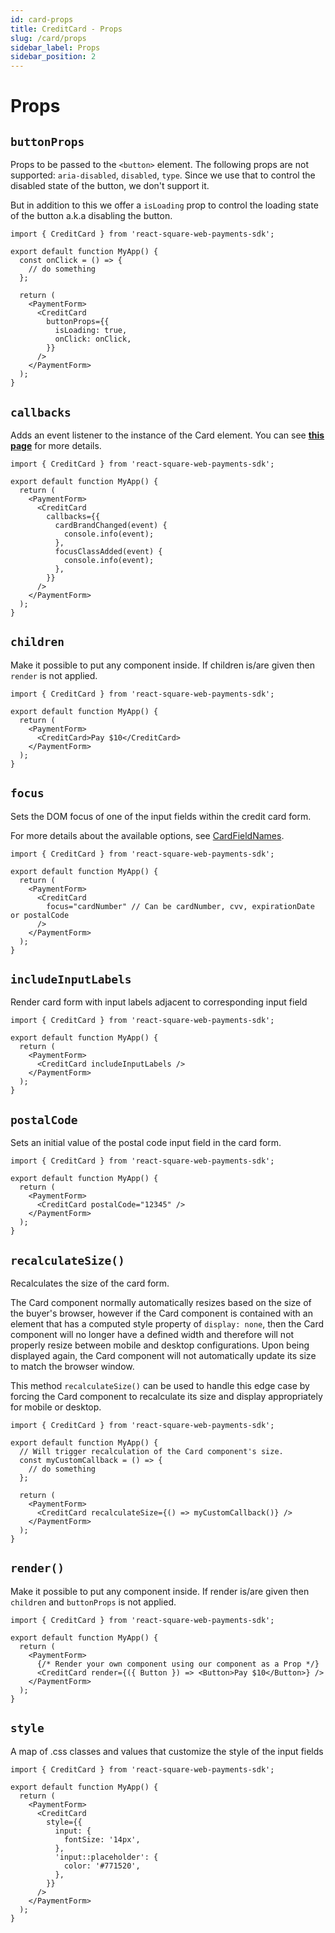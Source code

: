 ```yaml
---
id: card-props
title: CreditCard - Props
slug: /card/props
sidebar_label: Props
sidebar_position: 2
---
```


# Props

## `buttonProps`

Props to be passed to the `<button>` element. The following props are not supported: `aria-disabled`, `disabled`, `type`. Since we use that to control the disabled state of the button, we don't support it.

But in addition to this we offer a `isLoading` prop to control the loading state of the button a.k.a disabling the button.

```tsx
import { CreditCard } from 'react-square-web-payments-sdk';

export default function MyApp() {
  const onClick = () => {
    // do something
  };

  return (
    <PaymentForm>
      <CreditCard
        buttonProps={{
          isLoading: true,
          onClick: onClick,
        }}
      />
    </PaymentForm>
  );
}
```

## `callbacks`

Adds an event listener to the instance of the Card element. You can see [**this page**](/docs/card/callbacks) for more details.

```tsx
import { CreditCard } from 'react-square-web-payments-sdk';

export default function MyApp() {
  return (
    <PaymentForm>
      <CreditCard
        callbacks={{
          cardBrandChanged(event) {
            console.info(event);
          },
          focusClassAdded(event) {
            console.info(event);
          },
        }}
      />
    </PaymentForm>
  );
}
```

## `children`

Make it possible to put any component inside. If children is/are given then `render` is not applied.

```tsx
import { CreditCard } from 'react-square-web-payments-sdk';

export default function MyApp() {
  return (
    <PaymentForm>
      <CreditCard>Pay $10</CreditCard>
    </PaymentForm>
  );
}
```

## `focus`

Sets the DOM focus of one of the input fields within the credit card form.

For more details about the available options, see [CardFieldNames](https://developer.squareup.com/reference/sdks/web/payments/enums/CardFieldNames).

```tsx
import { CreditCard } from 'react-square-web-payments-sdk';

export default function MyApp() {
  return (
    <PaymentForm>
      <CreditCard
        focus="cardNumber" // Can be cardNumber, cvv, expirationDate or postalCode
      />
    </PaymentForm>
  );
}
```

## `includeInputLabels`

Render card form with input labels adjacent to corresponding input field

```tsx
import { CreditCard } from 'react-square-web-payments-sdk';

export default function MyApp() {
  return (
    <PaymentForm>
      <CreditCard includeInputLabels />
    </PaymentForm>
  );
}
```

## `postalCode`

Sets an initial value of the postal code input field in the card form.

```tsx
import { CreditCard } from 'react-square-web-payments-sdk';

export default function MyApp() {
  return (
    <PaymentForm>
      <CreditCard postalCode="12345" />
    </PaymentForm>
  );
}
```

## `recalculateSize()`

Recalculates the size of the card form.

The Card component normally automatically resizes based on the size of the buyer's browser, however if the Card component is contained with an element that has a computed style property of `display: none`, then the Card component will no longer have a defined width and therefore will not properly resize between mobile and desktop configurations. Upon being displayed again, the Card component will not automatically update its size to match the browser window.

This method `recalculateSize()` can be used to handle this edge case by forcing the Card component to recalculate its size and display appropriately for mobile or desktop.

```tsx
import { CreditCard } from 'react-square-web-payments-sdk';

export default function MyApp() {
  // Will trigger recalculation of the Card component's size.
  const myCustomCallback = () => {
    // do something
  };

  return (
    <PaymentForm>
      <CreditCard recalculateSize={() => myCustomCallback()} />
    </PaymentForm>
  );
}
```

## `render()`

Make it possible to put any component inside. If render is/are given then `children` and `buttonProps` is not applied.

```tsx
import { CreditCard } from 'react-square-web-payments-sdk';

export default function MyApp() {
  return (
    <PaymentForm>
      {/* Render your own component using our component as a Prop */}
      <CreditCard render={({ Button }) => <Button>Pay $10</Button>} />
    </PaymentForm>
  );
}
```

## `style`

A map of .css classes and values that customize the style of the input fields

```tsx
import { CreditCard } from 'react-square-web-payments-sdk';

export default function MyApp() {
  return (
    <PaymentForm>
      <CreditCard
        style={{
          input: {
            fontSize: '14px',
          },
          'input::placeholder': {
            color: '#771520',
          },
        }}
      />
    </PaymentForm>
  );
}
```
